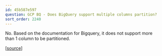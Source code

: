 ```yaml
---
id: 45b587e597
question: GCP BQ - Does BigQuery support multiple columns partition?
sort_order: 2240
---
```


No. Based on the documentation for Bigquery, it does not support more than 1 column to be partitioned.

[[source](https://cloud.google.com/bigquery/docs/partitioned-tables#limitations)]

